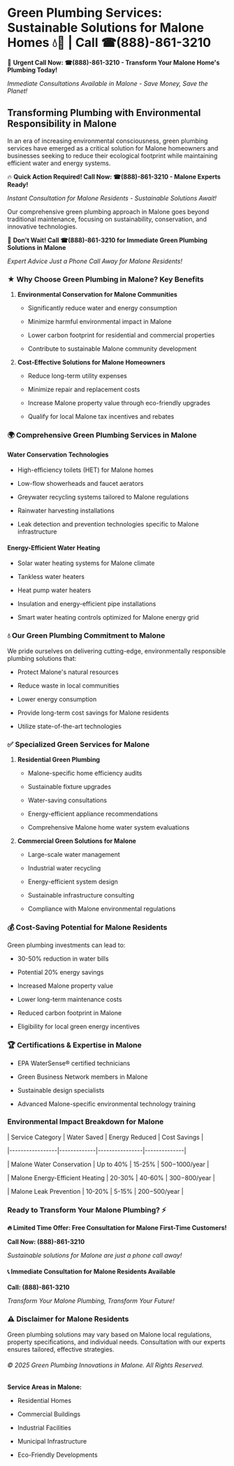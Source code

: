 # Green Plumbing Services: Sustainable Solutions for Malone Homes 💧🌿 | Call ☎(888)-861-3210

🚨 **Urgent Call Now: ☎(888)-861-3210 - Transform Your Malone Home's Plumbing Today!**
*Immediate Consultations Available in Malone - Save Money, Save the Planet!*

## Transforming Plumbing with Environmental Responsibility in Malone

In an era of increasing environmental consciousness, green plumbing services have emerged as a critical solution for Malone homeowners and businesses seeking to reduce their ecological footprint while maintaining efficient water and energy systems. 

🔥 **Quick Action Required! Call Now: ☎(888)-861-3210 - Malone Experts Ready!**
*Instant Consultation for Malone Residents - Sustainable Solutions Await!*

Our comprehensive green plumbing approach in Malone goes beyond traditional maintenance, focusing on sustainability, conservation, and innovative technologies.

🚨 **Don't Wait! Call ☎(888)-861-3210 for Immediate Green Plumbing Solutions in Malone**
*Expert Advice Just a Phone Call Away for Malone Residents!*

### ★ Why Choose Green Plumbing in Malone? Key Benefits

1. **Environmental Conservation for Malone Communities** 
   - Significantly reduce water and energy consumption
   - Minimize harmful environmental impact in Malone
   - Lower carbon footprint for residential and commercial properties
   - Contribute to sustainable Malone community development

2. **Cost-Effective Solutions for Malone Homeowners** 
   - Reduce long-term utility expenses
   - Minimize repair and replacement costs
   - Increase Malone property value through eco-friendly upgrades
   - Qualify for local Malone tax incentives and rebates

### 🌍 Comprehensive Green Plumbing Services in Malone

#### Water Conservation Technologies
- High-efficiency toilets (HET) for Malone homes
- Low-flow showerheads and faucet aerators
- Greywater recycling systems tailored to Malone regulations
- Rainwater harvesting installations
- Leak detection and prevention technologies specific to Malone infrastructure

#### Energy-Efficient Water Heating
- Solar water heating systems for Malone climate
- Tankless water heaters
- Heat pump water heaters
- Insulation and energy-efficient pipe installations
- Smart water heating controls optimized for Malone energy grid

### 💧 Our Green Plumbing Commitment to Malone

We pride ourselves on delivering cutting-edge, environmentally responsible plumbing solutions that:
- Protect Malone's natural resources
- Reduce waste in local communities
- Lower energy consumption
- Provide long-term cost savings for Malone residents
- Utilize state-of-the-art technologies

### ✅ Specialized Green Services for Malone

1. **Residential Green Plumbing**
   - Malone-specific home efficiency audits
   - Sustainable fixture upgrades
   - Water-saving consultations
   - Energy-efficient appliance recommendations
   - Comprehensive Malone home water system evaluations

2. **Commercial Green Solutions for Malone**
   - Large-scale water management
   - Industrial water recycling
   - Energy-efficient system design
   - Sustainable infrastructure consulting
   - Compliance with Malone environmental regulations

### 💰 Cost-Saving Potential for Malone Residents

Green plumbing investments can lead to:
- 30-50% reduction in water bills
- Potential 20% energy savings
- Increased Malone property value
- Lower long-term maintenance costs
- Reduced carbon footprint in Malone
- Eligibility for local green energy incentives

### 🏆 Certifications & Expertise in Malone

- EPA WaterSense® certified technicians
- Green Business Network members in Malone
- Sustainable design specialists
- Advanced Malone-specific environmental technology training

### Environmental Impact Breakdown for Malone

| Service Category | Water Saved | Energy Reduced | Cost Savings |
|-----------------|-------------|----------------|--------------|
| Malone Water Conservation | Up to 40% | 15-25% | $500-$1000/year |
| Malone Energy-Efficient Heating | 20-30% | 40-60% | $300-$800/year |
| Malone Leak Prevention | 10-20% | 5-15% | $200-$500/year |

### Ready to Transform Your Malone Plumbing? ⚡

**🔥 Limited Time Offer: Free Consultation for Malone First-Time Customers!**

**Call Now: (888)-861-3210**
*Sustainable solutions for Malone are just a phone call away!*

#### 📞 Immediate Consultation for Malone Residents Available

**Call: (888)-861-3210**
*Transform Your Malone Plumbing, Transform Your Future!*

### ⚠️ Disclaimer for Malone Residents

Green plumbing solutions may vary based on Malone local regulations, property specifications, and individual needs. Consultation with our experts ensures tailored, effective strategies.

###### © 2025 Green Plumbing Innovations in Malone. All Rights Reserved.

**Service Areas in Malone:** 
- Residential Homes
- Commercial Buildings
- Industrial Facilities
- Municipal Infrastructure
- Eco-Friendly Developments